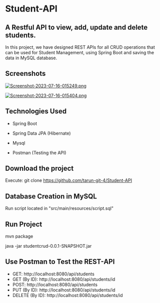 # Student-API
## A Restful API to view, add, update and delete students.
In this project, we have designed REST APIs for all CRUD operations that can be used for Student Management, using Spring Boot and saving the data in MySQL database.

## Screenshots
[![Screenshot-2023-07-16-015249.png](https://i.postimg.cc/fL0p7Vhv/Screenshot-2023-07-16-015249.png)](https://postimg.cc/YGMdMq04)

[![Screenshot-2023-07-16-015404.png](https://i.postimg.cc/nr4W5Nrj/Screenshot-2023-07-16-015404.png)](https://postimg.cc/K3YQ3qnx)
## Technologies Used
* Spring Boot

* Spring Data JPA (Hibernate)

* Mysql

* Postman (Testing the API)

## Download the project
Execute: git clone https://github.com/tarun-git-4/Student-API

## Database Creation in MySQL
Run script located in "src/main/resources/script.sql"

## Run Project
mvn package

java -jar studentcrud-0.0.1-SNAPSHOT.jar

## Use Postman to Test the REST-API
* GET: http://localhost:8080/api/students
* GET (By ID): http://localhost:8080/api/students/id
* POST: http://localhost:8080/api/students
* PUT (By ID): http://localhost:8080/api/students/id
* DELETE (By ID): http://localhost:8080/api/students/id

